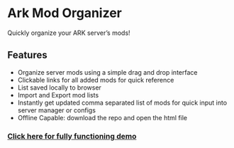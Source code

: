 # Ark Mod Organizer
Quickly organize your ARK server’s mods!

## Features
* Organize server mods using a simple drag and drop interface
* Clickable links for all added mods for quick reference
* List saved locally to browser
* Import and Export mod lists
* Instantly get updated comma separated list of mods for quick input into server manager or configs
* Offline Capable: download the repo and open the html file

### [Click here for fully functioning demo](https://juice805.github.io/arkmodadmin/)